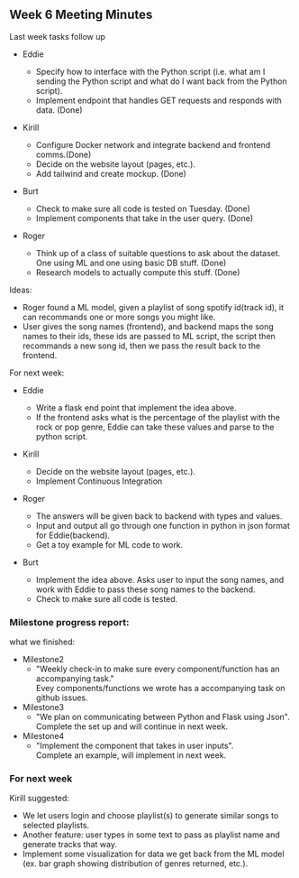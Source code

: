 ## Week 6 Meeting Minutes
Last week tasks follow up
- Eddie
  - Specify how to interface with the Python script (i.e. what am I sending the Python script and what do I want back from the Python script).
  - Implement endpoint that handles GET requests and responds with data. (Done)

- Kirill
  - Configure Docker network and integrate backend and frontend comms.(Done)
  - Decide on the website layout (pages, etc.).
  - Add tailwind and create mockup. (Done)

- Burt
  - Check to make sure all code is tested on Tuesday. (Done)
  - Implement components that take in the user query. (Done)

- Roger
  - Think up of a class of suitable questions to ask about the dataset. One using ML and one using basic DB stuff. (Done)
  - Research models to actually compute this stuff. (Done)

Ideas:
  - Roger found a ML model, given a playlist of song spotify id(track id), it can recommands one or more songs you might like.
  - User gives the song names (frontend), and backend maps the song names to their ids, these ids are passed to ML script, the 
  script then recommands a new song id, then we pass the result back to the frontend.
  

For next week: 
- Eddie
  - Write a flask end point that implement the idea above.
  - If the frontend asks what is the percentage of the playlist with the rock or pop genre, Eddie can take these values and parse to the python script.

- Kirill
  - Decide on the website layout (pages, etc.).
  - Implement Continuous Integration
  
- Roger
  - The answers will be given back to backend with types and values.
  - Input and output all go through one function in python in json format for Eddie(backend).
  - Get a toy example for ML code to work.

- Burt
  - Implement the idea above. Asks user to input the song names, and work with Eddie to pass these song names to the backend.
  - Check to make sure all code is tested.

### Milestone progress report:
what we finished:
- Milestone2
  - "Weekly check-in to make sure every component/function has an accompanying task." <br>
  Evey components/functions we wrote has a accompanying task on github issues. 
- Milestone3
  - "We plan on communicating between Python and Flask using Json". <br>
  Complete the set up and will continue in next week.
- Milestone4
  - "Implement the component that takes in user inputs". <br>
  Complete an example, will implement in next week.

### For next week
Kirill suggested:
- We let users login and choose playlist(s) to generate similar songs to selected playlists.
- Another feature: user types in some text to pass as playlist name and generate tracks that way.
- Implement some visualization for data we get back from the ML model (ex. bar graph showing distribution of genres returned, etc.).
